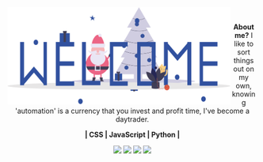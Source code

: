<img src="./img/profile-readme.svg" min-width="400px" max-width="400px" width="450px"  alt="welcome-cats" align='left'>
<br />

<p align="center"> 
  <strong>About me?</strong> I like to sort things out on my own, knowing 'automation' is a currency that you invest and profit time, I've become a daytrader.
</p>
<p align="center">
 
</p>
<p align="center">
  <strong>| CSS | JavaScript | Python |</strong>
</p> 
<p align="right">
<strong></strong>
</p>



<p align="center">
  <a href="#" alt="Gmail">
  <img src="https://img.shields.io/badge/-Gmail-FF0000?style=flat-square&labelColor=FF0000&logo=gmail&logoColor=white&link=LINK-DO-SEU-EMAIL" /></a>

  <a href="#" alt="Linkedin">
  <img src="https://img.shields.io/badge/-Linkedin-0e76a8?style=flat-square&logo=Linkedin&logoColor=white&link=LINK-DO-SEU-LINKEDIN" /></a>

  <a href="#" alt="Facebook">
  <img src="https://img.shields.io/badge/-Facebook-3b5998?style=flat-square&labelColor=3b5998&logo=facebook&logoColor=white&link=LINK-DO-SEU-FACEBOOK"/></a>

  <a href="#" alt="Instagram">
  <img src="https://img.shields.io/badge/-Instagram-DF0174?style=flat-square&labelColor=DF0174&logo=instagram&logoColor=white&link=LINK-DO-SEU-INSTAGRAM"/></a>
</p>  
